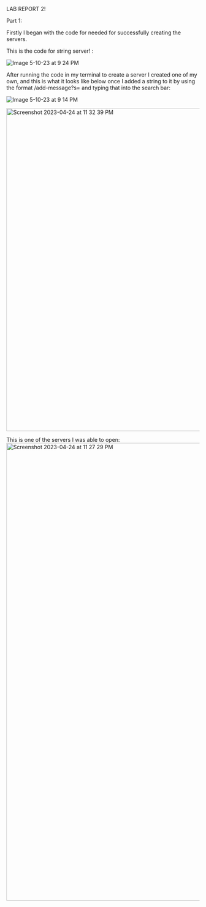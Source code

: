 LAB REPORT 2!

Part 1:

Firstly I began with the code for needed for successfully creating the servers.

This is the code for string server! : 

![Image 5-10-23 at 9 24 PM](https://github.com/oRyLee/Lab-Report-2/assets/130015533/6e4a01de-cef8-4528-bd89-b423a87608ae)

After running the code in my terminal to create a server I created one of my own, and this is what it looks like below  once I added a string to it by using the format /add-message?s=<string> and typing that into the search bar:
  
![Image 5-10-23 at 9 14 PM](https://github.com/oRyLee/Lab-Report-2/assets/130015533/1c1e3048-50d1-4c47-90c2-aa88d21c85be)

  




<img width="843" alt="Screenshot 2023-04-24 at 11 32 39 PM" src="https://user-images.githubusercontent.com/130015533/234193467-fdd68803-be4c-4fb4-a8d6-d9a0f1357317.png">

This is one of the servers I was able to open:
<img width="1195" alt="Screenshot 2023-04-24 at 11 27 29 PM" src="https://user-images.githubusercontent.com/130015533/234193778-28485301-b8ac-4f8f-9509-628a2c727b48.png">




